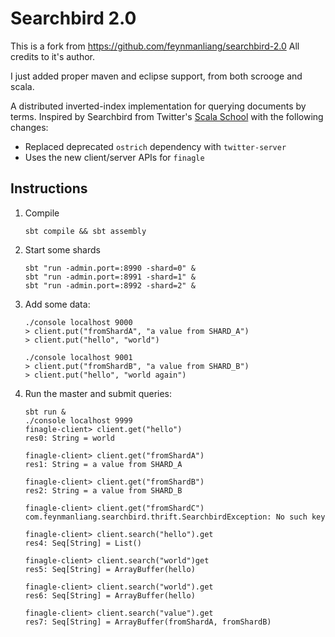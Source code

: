 # Searchbird 2.0

This is a fork from https://github.com/feynmanliang/searchbird-2.0 
All credits to it's author. 

I just added proper maven and eclipse support, from both scrooge and scala.


A distributed inverted-index implementation for querying documents by
terms. Inspired by Searchbird from Twitter's [Scala
School](https://twitter.github.io/scala_school/searchbird.html) with the
following changes:

 * Replaced deprecated `ostrich` dependency with `twitter-server`
 * Uses the new client/server APIs for `finagle`

## Instructions
 1. Compile

    ```
    sbt compile && sbt assembly
    ````

 2. Start some shards

    ```
    sbt "run -admin.port=:8990 -shard=0" &
    sbt "run -admin.port=:8991 -shard=1" &
    sbt "run -admin.port=:8992 -shard=2" &
    ```

 3. Add some data:
    ```
    ./console localhost 9000
    > client.put("fromShardA", "a value from SHARD_A")
    > client.put("hello", "world")

    ./console localhost 9001
    > client.put("fromShardB", "a value from SHARD_B")
    > client.put("hello", "world again")
    ```

 4. Run the master and submit queries:
    ```
    sbt run &
    ./console localhost 9999
    finagle-client> client.get("hello")
    res0: String = world

    finagle-client> client.get("fromShardA")
    res1: String = a value from SHARD_A

    finagle-client> client.get("fromShardB")
    res2: String = a value from SHARD_B

    finagle-client> client.get("fromShardC")
    com.feynmanliang.searchbird.thrift.SearchbirdException: No such key

    finagle-client> client.search("hello").get
    res4: Seq[String] = List()

    finagle-client> client.search("world")get
    res5: Seq[String] = ArrayBuffer(hello)

    finagle-client> client.search("world").get
    res6: Seq[String] = ArrayBuffer(hello)

    finagle-client> client.search("value").get
    res7: Seq[String] = ArrayBuffer(fromShardA, fromShardB)
    ```

